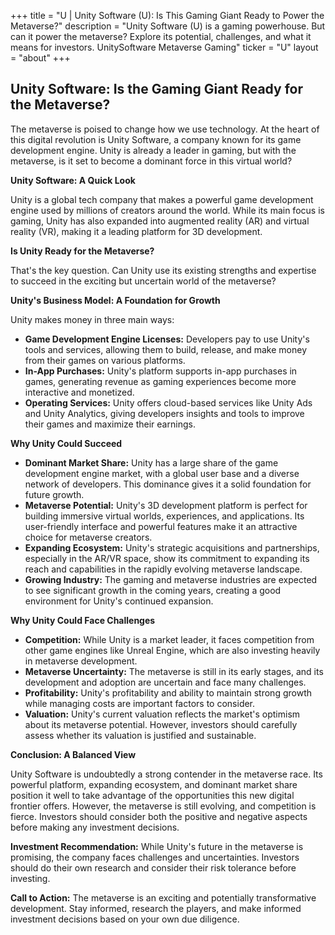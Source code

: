 +++
title = "U |  Unity Software (U): Is This Gaming Giant Ready to Power the Metaverse?"
description = "Unity Software (U) is a gaming powerhouse. But can it power the metaverse? Explore its potential, challenges, and what it means for investors. UnitySoftware Metaverse Gaming"
ticker = "U"
layout = "about"
+++

        


## Unity Software: Is the Gaming Giant Ready for the Metaverse?

The metaverse is poised to change how we use technology. At the heart of this digital revolution is Unity Software, a company known for its game development engine.  Unity is already a leader in gaming, but with the metaverse, is it set to become a dominant force in this virtual world?

**Unity Software: A Quick Look**

Unity is a global tech company that makes a powerful game development engine used by millions of creators around the world. While its main focus is gaming, Unity has also expanded into augmented reality (AR) and virtual reality (VR), making it a leading platform for 3D development.

**Is Unity Ready for the Metaverse?**

That's the key question. Can Unity use its existing strengths and expertise to succeed in the exciting but uncertain world of the metaverse?

**Unity's Business Model: A Foundation for Growth**

Unity makes money in three main ways:

* **Game Development Engine Licenses:** Developers pay to use Unity's tools and services, allowing them to build, release, and make money from their games on various platforms.
* **In-App Purchases:** Unity's platform supports in-app purchases in games, generating revenue as gaming experiences become more interactive and monetized.
* **Operating Services:** Unity offers cloud-based services like Unity Ads and Unity Analytics, giving developers insights and tools to improve their games and maximize their earnings.

**Why Unity Could Succeed**

* **Dominant Market Share:** Unity has a large share of the game development engine market, with a global user base and a diverse network of developers. This dominance gives it a solid foundation for future growth.
* **Metaverse Potential:** Unity's 3D development platform is perfect for building immersive virtual worlds, experiences, and applications. Its user-friendly interface and powerful features make it an attractive choice for metaverse creators.
* **Expanding Ecosystem:** Unity's strategic acquisitions and partnerships, especially in the AR/VR space, show its commitment to expanding its reach and capabilities in the rapidly evolving metaverse landscape.
* **Growing Industry:** The gaming and metaverse industries are expected to see significant growth in the coming years, creating a good environment for Unity's continued expansion.

**Why Unity Could Face Challenges**

* **Competition:** While Unity is a market leader, it faces competition from other game engines like Unreal Engine, which are also investing heavily in metaverse development.
* **Metaverse Uncertainty:** The metaverse is still in its early stages, and its development and adoption are uncertain and face many challenges.
* **Profitability:** Unity's profitability and ability to maintain strong growth while managing costs are important factors to consider.
* **Valuation:** Unity's current valuation reflects the market's optimism about its metaverse potential. However, investors should carefully assess whether its valuation is justified and sustainable.

**Conclusion: A Balanced View**

Unity Software is undoubtedly a strong contender in the metaverse race. Its powerful platform, expanding ecosystem, and dominant market share position it well to take advantage of the opportunities this new digital frontier offers. However, the metaverse is still evolving, and competition is fierce. Investors should consider both the positive and negative aspects before making any investment decisions.

**Investment Recommendation:** While Unity's future in the metaverse is promising, the company faces challenges and uncertainties. Investors should do their own research and consider their risk tolerance before investing.

**Call to Action:** The metaverse is an exciting and potentially transformative development. Stay informed, research the players, and make informed investment decisions based on your own due diligence. 

        